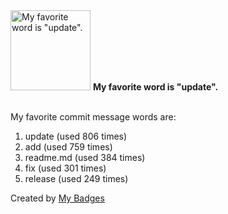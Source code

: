 <img src="https://my-badges.github.io/my-badges/favorite-word.png" alt="My favorite word is &quot;update&quot;." title="My favorite word is &quot;update&quot;." width="128">
<strong>My favorite word is &quot;update&quot;.</strong>
<br><br>

My favorite commit message words are:

1. update (used 806 times)
2. add (used 759 times)
3. readme.md (used 384 times)
4. fix (used 301 times)
5. release (used 249 times)


Created by <a href="https://github.com/my-badges/my-badges">My Badges</a>